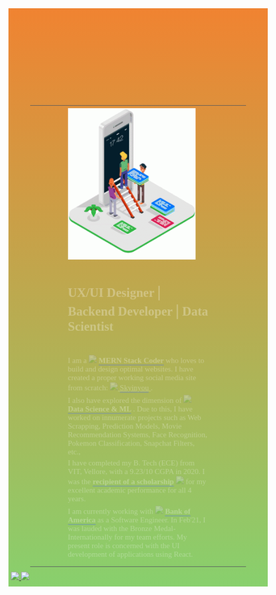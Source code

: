 <style>
    @import url('https://fonts.googleapis.com/css2?family=EB+Garamond&display=swap');
    @import url('https://fonts.googleapis.com/css2?family=Newsreader&display=swap');
    @import url('https://fonts.googleapis.com/css2?family=Cookie&display=swap');
    @import url('https://fonts.googleapis.com/css2?family=Cookie&family=Merienda+One&display=swap');
   

    .body
    {
        
    }


    @keyframes fadeInDown {
        from {
            opacity:0;
            transform: translatey(-10px);
        }
        to {
            opacity:1;
            transform: translatey(0);
        }
    }

    .header
    {
        text-align:center;
        display:block;
        /* margin-bottom:15px; */
        font-family: 'EB Garamond', serif;  
        animation-name:fadeInDown;
        animation-duration:1s;
        animation-delay:0.8s;
        animation-fill-mode:both;
       
    }

  




    .header a
    {
        color:darkslategrey;
        background:lightgreen;
        border:1.8px solid slategrey;
        padding:4px;
        border-radius:13px 0px 13px 0px;
        font-size:19px;
        transition:all ease-in 0.6s;
    }
    .header a:hover
    {
        text-decoration:none;
        color:black;
        border-color:darkslategrey;
    }

    .intro
    {
        display:flex;
        justify-content:center;
        min-height:300px;
        margin:0px auto 10px;
        flex-wrap:wrap;
        width:85%;
        box-sizing:border-box;
        border-top:1.5px solid #57595D;
        border-bottom:1.5px solid #57595D;
    }

    .intro > div
    {
        display:flex;
        justify-content:center;
        align-items:center;
        margin:5px;
    }

    @keyframes rotateInDownRight {
        0% {
        -webkit-transform-origin: right bottom;
        transform-origin: right bottom;
        -webkit-transform: rotate3d(0, 0, 1, 45deg);
        transform: rotate3d(0, 0, 1, 45deg);
        opacity: 0;
        }
        100% {
        -webkit-transform-origin: right bottom;
        transform-origin: right bottom;
        -webkit-transform: none;
        transform: none;
        opacity: 1;
        }
    } 

    .intro .content
    {
        width:65%;
        min-width:250px;
        font-family: 'Newsreader', serif;
        font-size:15px;
        color:white;
        animation-name:fadeIn;
        animation-duration:2.5s;
        animation-delay:8.5s;
        animation-fill-mode:forwards;
        animation-timing-function:ease-in-out;
        opacity:0.3;
        display:flex;
        flex-direction:column;
    }


    .intro .content .title
    {
        font-family: 'Cookie', cursive;
        font-size:25px;
    }

    .intro .content a
    {
        color:inherit;
    }

    .intro .content a:hover
    {
        text-decoration:none;
    }

    @keyframes fadeIn
    {
        0%
        {
            opacity:0.3;
        }
        100%
        {
            opacity:1;
        }
    }

    @keyframes rotateInDownLeft {
        0% {
       
        transform: rotate3d(0, 0, 1, -45deg);
        opacity: 0;
        }
        100% {
       
        transform: none;
        opacity: 1;
        }
    } 

    .intro .img-container
    {
        min-width:250px;
        min-height:100%;
        display:flex;
        justify-content:center;
        align-items:center;
        margin-right:30px;
        /* animation-name:rotateInDownLeft;
        animation-duration:2s;
        animation-delay:8s;
        animation-fill-mode:both; */
    }

    @media screen and (max-width:900px)
    {
        .intro .content
        {
            width:85%;
        }
    }
    .intro .img-container img
    {
        min-width:inherit;
        height:300px;
    }

    .horizontal
    {
        list-style: none;
        padding-left: 0px;
        margin: 0px;
    }

    .horizontal li
    {
        display: inline-block;
        margin:0px 8px 8px 0px;
    }



    .horizontal li a
    {
        cursor: pointer;
        color:#fd7777;
        text-decoration: none;
    }

    .center
    {
        text-align: center;
    }

    .social .social-icons{
        width: 55%;
        margin: auto;
      
    }

    .social .social-icons li{
        margin: 5px;
        animation-duration:2s;
        animation-delay:1.6s;
        animation-fill-mode:both;
    }

    @keyframes bounceInLeft {
        0%, 60%, 75%, 90%, 100% {
        -webkit-transition-timing-function: cubic-bezier(0.215, 0.610, 0.355, 1.000);
        transition-timing-function: cubic-bezier(0.215, 0.610, 0.355, 1.000);
        }
        0% {
        opacity: 0;
        -webkit-transform: translate3d(-3000px, 0, 0);
        transform: translate3d(-3000px, 0, 0);
        }
        60% {
        opacity: 1;
        -webkit-transform: translate3d(25px, 0, 0);
        transform: translate3d(25px, 0, 0);
        }
        75% {
        -webkit-transform: translate3d(-10px, 0, 0);
        transform: translate3d(-10px, 0, 0);
        }
        90% {
        -webkit-transform: translate3d(5px, 0, 0);
        transform: translate3d(5px, 0, 0);
        }
        100% {
        -webkit-transform: none;
        transform: none;
        }
  } 

    
    @keyframes bounceInRight {
        0%, 60%, 75%, 90%, 100% {
        transition-timing-function: cubic-bezier(0.215, 0.610, 0.355, 1.000);
        }
        0% {
        opacity: 0;
        transform: translate3d(3000px, 0, 0);
        }
        60% {
        opacity: 1;
        transform: translate3d(-25px, 0, 0);
        }
        75% {
        transform: translate3d(10px, 0, 0);
        }
        90% {
        transform: translate3d(-5px, 0, 0);
        }
        100% {
        transform: none;
        }
    } 


    @keyframes slideInUp {
        0% {
        -webkit-transform: translateY(100%);
        transform: translateY(100%);
        visibility: hidden;
        }
        100% {
        -webkit-transform: translateY(0);
        transform: translateY(0);
        visibility:visible;
        }
    } 


    .social .social-icons li a img
    {
        border-radius: 50%;
        padding: 5px;
        height:35px;
        width:35px;
        transition: all 0.8s ease-in-out;

    }

    .social .social-icons li a img:hover
    {

        box-shadow: 0px 0px 6px 4px lightgrey;
    }

    .social-icons li:nth-child(1)
    {
        
        animation-name:bounceInLeft;
        animation-duration:2.5s;
        animation-delay:5.5s;
    }

    .social-icons li:nth-child(2)
    {
        animation-name:bounceInLeft;
        animation-duration:2.5s;
        animation-delay:3.5s;
    }

     .social-icons li:nth-child(3)
    {
         animation-name:slideInUp;
        animation-duration:2.5s;
        animation-delay:2s;
    }

     .social-icons li:nth-child(4)
    {
        animation-name:bounceInRight;
        animation-duration:2.5s;
        animation-delay:3.5s;
    }

     .social-icons li:nth-child(5)
    {
        animation-name:bounceInRight;
        animation-duration:2.5s;
        animation-delay:5.5s;
    }

</style>


<div class="body" style="background: linear-gradient(to bottom,#F08331,#88D06D);
        height:inherit;
        min-height:500px;
        width:100%;
        padding:10px 5px 10px;
        color:snow;">
     <h2 class="header animate__animated  animate__fadeInDown">
            Namaste! I am Manjari Jain <span style="font-family:serif;">-</span> <a href="http://www.thehindflora.com">TheHindFlora</a>
    </h2>
    <div id="butter" class="social">
			<ul class="horizontal center social-icons">
					<li > <a href="https://www.linkedin.com/in/manjari-jain-3399b613a/" target="_blank"> 
                         <img src="https://img.icons8.com/fluent/48/000000/linkedin.png"/></a>
                    </li>
					<li> <a href="mailto:manjarijain98@gmail.com" target="_blank"> 
                         <img src="https://img.icons8.com/fluent/48/000000/gmail.png"/></a>
                    </li>
					<li> <a href="https://www.instagram.com/thehindflora/" target="-_blank"> 
                         <img src="https://img.icons8.com/fluent/48/000000/instagram-new.png"/></a>
                    </li>
					<li> <a href="https://www.quora.com/profile/Manjari-Jain-4" target="-_blank"> 
                         <img src="https://img.icons8.com/doodle/48/000000/quora.png"/></a>
                    </li>
		            <li> <a href="https://github.com/JainManjari?tab=repositories" target="-_blank"> 
                         <img src="https://img.icons8.com/material-sharp/48/000000/github.png"/></a>
                    </li>		
	        </ul>
	</div>
    <div class="intro">
        <div class="img-container">
           <img src="designer.gif">
       </div>
       <div class="content">
             <h3 class="title">
                  UX/UI Designer <span style="font-size:32px;">|</span> Backend Developer <span style="font-size:32px;">|</span> Data Scientist
             </h3>
             <br>
             <div>
                I am a <span style="font-weight:bolder;">
                        <img src="https://img.icons8.com/color/48/000000/stack-of-paper.png" style="height:22px;"/> <span style="border-bottom:2px solid #4666FF">MERN Stack Coder</span>
                       </span> 
                who loves to build and design optimal websites. I have created a proper working social media site from scratch: 
                <a href="http://www.skyinyou.com" style="font-family: 'Merienda One', cursive;">
                    <img src="https://img.icons8.com/doodle/48/000000/internet--v1.png" style="height:22px;"/> 
                    <span style="border-bottom:2px solid #4666FF;">Skyinyou</span>
                </a>.
             </div>
             <div style="margin-top:5px">
                   I also have explored the dimension of <span style="font-weight:bolder;">
                        <img src="https://img.icons8.com/nolan/64/robot-3.png" style="height:22px;"/> <span style="border-bottom:2px solid #4666FF">Data Science & ML</span>
                       </span>. Due to this, I have worked on innumerate projects such as Web Scrapping, Prediction Models, Movie Recommendation Systems, Face Recognition, Pokemon Classification, Snapchat Filters, etc.,
             </div>
             <div style="margin-top:5px">
                 I have completed my B. Tech (ECE) from VIT, Vellore, with a 9.23/10 CGPA in 2020. I was the
                 <span style="font-weight:bolder;">
                        <span style="border-bottom:2px solid #4666FF;">recipient of a scholarship</span>
                        <img src="https://img.icons8.com/color/48/000000/graduation-cap.png" style="height:22px;"/> 
                       </span> 
                 for my excellent academic performance for all 4 years. 
             </div>
             <div style="margin:5px 0px 10px;">
                 I am currently working with 
                 <span style="font-weight:bolder;">
                       <img src="https://img.icons8.com/fluent/48/000000/bank-of-america.png" style="height:22px;"/> 
                       <span style="border-bottom:2px solid #4666FF;"> Bank of America</span>
                 </span>
                  as a Software Engineer. In Feb'21, I was lauded with the Bronze Medal-Internationally for my team efforts. My present role is concerned with the UI development of applications using React.
             </div>
       </div>
    </div>
    <div>
        <a href="https://github.com/JainManjari">
            <img src="https://github-readme-stats.vercel.app/api/top-langs/?username=JainManjari&layout=compact&show_icons=true&theme=buefy" />
        </a>
        <a href="https://github.com/JainManjari">
            <img src="https://github-readme-stats.vercel.app/api?username=JainManjari&hide=prs&layout=compact&show_icons=true&theme=buefy" />
        </a>
    </div>
</div>
